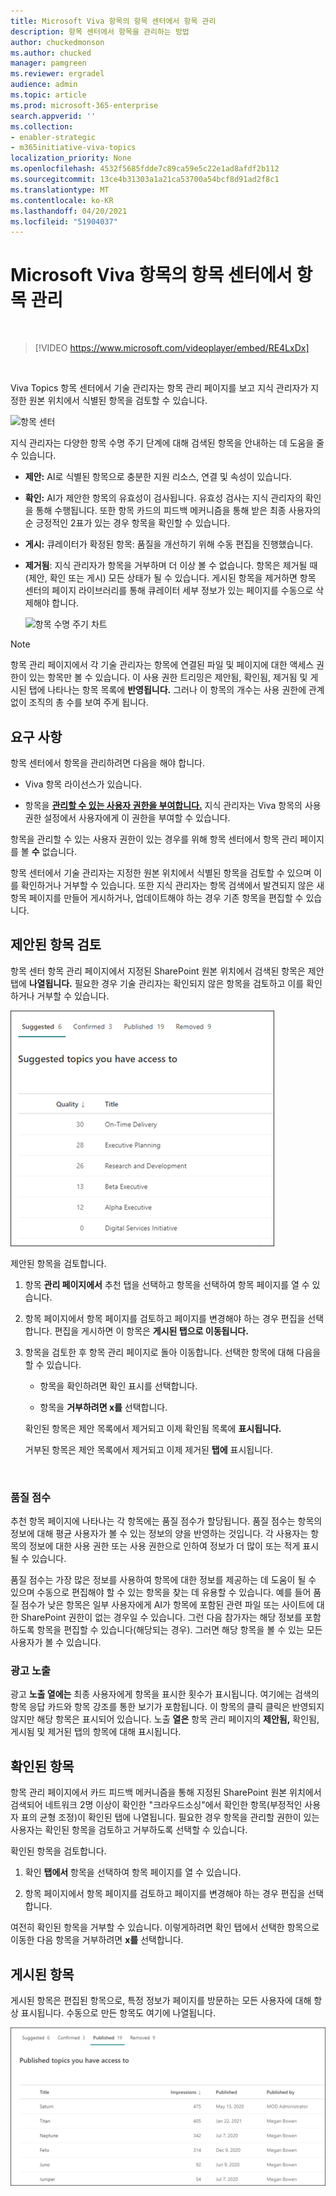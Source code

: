 ```yaml
---
title: Microsoft Viva 항목의 항목 센터에서 항목 관리
description: 항목 센터에서 항목을 관리하는 방법
author: chuckedmonson
ms.author: chucked
manager: pamgreen
ms.reviewer: ergradel
audience: admin
ms.topic: article
ms.prod: microsoft-365-enterprise
search.appverid: ''
ms.collection:
- enabler-strategic
- m365initiative-viva-topics
localization_priority: None
ms.openlocfilehash: 4532f5685fdde7c89ca59e5c22e1ad8afdf2b112
ms.sourcegitcommit: 13ce4b31303a1a21ca53700a54bcf8d91ad2f8c1
ms.translationtype: MT
ms.contentlocale: ko-KR
ms.lasthandoff: 04/20/2021
ms.locfileid: "51904037"
---
```

# <a name="manage-topics-in-the-topic-center-in-microsoft-viva-topics"></a>Microsoft Viva 항목의 항목 센터에서 항목 관리

</br>

> [!VIDEO https://www.microsoft.com/videoplayer/embed/RE4LxDx]  

</br>


Viva Topics 항목 센터에서 기술 관리자는  항목 관리 페이지를 보고 지식 관리자가 지정한 원본 위치에서 식별된 항목을 검토할 수 있습니다.  

   ![항목 센터](../media/knowledge-management/topic-center.png) </br> 



지식 관리자는 다양한 항목 수명 주기 단계에 대해 검색된 항목을 안내하는 데 도움을 줄 수 있습니다.

- **제안:** AI로 식별된 항목으로 충분한 지원 리소스, 연결 및 속성이 있습니다.
- **확인:** AI가 제안한 항목의 유효성이 검사됩니다. 유효성 검사는 지식 관리자의 확인을 통해 수행됩니다. 또한 항목 카드의 피드백 메커니즘을 통해 받은 최종 사용자의 순 긍정적인 2표가 있는 경우 항목을 확인할 수 있습니다.
- **게시:** 큐레이터가 확정된 항목: 품질을 개선하기 위해 수동 편집을 진행했습니다.
- **제거됨**: 지식 관리자가 항목을 거부하며 더 이상 볼 수 없습니다. 항목은 제거될 때(제안, 확인 또는 게시) 모든 상태가 될 수 있습니다. 게시된 항목을 제거하면 항목 센터의 페이지 라이브러리를 통해 큐레이터 세부 정보가 있는 페이지를 수동으로 삭제해야 합니다.

   ![항목 수명 주기 차트](../media/knowledge-management/topic-lifecycle.png) </br> 

> [!Note] 
> 항목 관리 페이지에서 각 기술 관리자는 항목에 연결된 파일 및 페이지에 대한 액세스 권한이 있는 항목만 볼 수 있습니다. 이 사용 권한 트리밍은 제안됨, 확인됨, 제거됨 및 게시된 탭에 나타나는 항목 목록에 **반영됩니다.**  그러나 이 항목의 개수는 사용 권한에 관계없이 조직의 총 수를 보여 주게 됩니다.

## <a name="requirements"></a>요구 사항

항목 센터에서 항목을 관리하려면 다음을 해야 합니다.
- Viva 항목 라이선스가 있습니다.

- 항목을 [**관리할 수 있는 사용자 권한을 부여합니다.**](./topic-experiences-user-permissions.md) 지식 관리자는 Viva 항목의 사용 권한 설정에서 사용자에게 이 권한을 부여할 수 있습니다. 

항목을 관리할 수 있는 사용자 권한이 있는 경우를 위해 항목 센터에서 항목 관리 페이지를 볼 **수** 없습니다.

항목 센터에서 기술 관리자는 지정한 원본 위치에서 식별된 항목을 검토할 수 있으며 이를 확인하거나 거부할 수 있습니다. 또한 지식 관리자는 항목 검색에서 발견되지 않은 새 항목 페이지를 만들어 게시하거나, 업데이트해야 하는 경우 기존 항목을 편집할 수 있습니다.


## <a name="review-suggested-topics"></a>제안된 항목 검토

항목 센터 항목 관리 페이지에서 지정된 SharePoint 원본 위치에서 검색된 항목은 제안 탭에 **나열됩니다.** 필요한 경우 기술 관리자는 확인되지 않은 항목을 검토하고 이를 확인하거나 거부할 수 있습니다.

   ![추천 항목](../media/knowledge-management/quality-score.png) </br> 

제안된 항목을 검토합니다.

1. 항목 **관리 페이지에서** 추천 탭을 선택하고 항목을 선택하여 항목 페이지를 열 수 있습니다. </br>

2. 항목 페이지에서 항목 페이지를 검토하고 페이지를  변경해야 하는 경우 편집을 선택합니다. 편집을 게시하면 이 항목은 **게시된 탭으로 이동됩니다.**

3. 항목을 검토한 후 항목 관리 페이지로 돌아 이동합니다. 선택한 항목에 대해 다음을 할 수 있습니다.

   - 항목을 확인하려면 확인 표시를 선택합니다.
    
   - 항목을 **거부하려면 x를** 선택합니다.

    확인된 항목은 제안 목록에서 제거되고 이제 확인됨 목록에 **표시됩니다.** 

    거부된 항목은 제안 목록에서 제거되고 이제 제거된 **탭에** 표시됩니다. 

   </br> 

### <a name="quality-score"></a>품질 점수

추천 항목 페이지에 나타나는 각 항목에는 품질 점수가 할당됩니다. 품질 점수는 항목의 정보에 대해 평균 사용자가 볼 수 있는 정보의 양을 반영하는 것입니다. 각 사용자는 항목의 정보에 대한 사용 권한 또는 사용 권한으로 인하여 정보가 더 많이 또는 적게 표시될 수 있습니다. 

품질 점수는 가장 많은 정보를 사용하여 항목에 대한 정보를 제공하는 데 도움이 될 수 있으며 수동으로 편집해야 할 수 있는 항목을 찾는 데 유용할 수 있습니다. 예를 들어 품질 점수가 낮은 항목은 일부 사용자에게 AI가 항목에 포함된 관련 파일 또는 사이트에 대한 SharePoint 권한이 없는 경우일 수 있습니다. 그런 다음 참가자는 해당 정보를 포함하도록 항목을 편집할 수 있습니다(해당되는 경우). 그러면 해당 항목을 볼 수 있는 모든 사용자가 볼 수 있습니다.

### <a name="impressions"></a>광고 노출

광고 **노출 열에는** 최종 사용자에게 항목을 표시한 횟수가 표시됩니다. 여기에는 검색의 항목 응답 카드와 항목 강조를 통한 보기가 포함됩니다. 이 항목의 클릭 클릭은 반영되지 않지만 해당 항목은 표시되어 있습니다. 노출 **열은** 항목 관리 페이지의 **제안됨,** 확인됨, 게시됨  및 제거된 탭의 항목에 대해 표시됩니다. 

## <a name="confirmed-topics"></a>확인된 항목

항목 관리 페이지에서 카드 피드백 메커니즘을 통해 지정된 SharePoint 원본 위치에서 검색되어 네트워크 2명 이상이 확인한 "크라우드소싱"에서 확인한 항목(부정적인 사용자 표의 균형 조정)이 확인된  탭에 나열됩니다. 필요한 경우 항목을 관리할 권한이 있는 사용자는 확인된 항목을 검토하고 거부하도록 선택할 수 있습니다.

확인된 항목을 검토합니다.

1. 확인 **탭에서** 항목을 선택하여 항목 페이지를 열 수 있습니다.</br>

2. 항목 페이지에서 항목 페이지를 검토하고 페이지를  변경해야 하는 경우 편집을 선택합니다.

여전히 확인된 항목을 거부할 수 있습니다. 이렇게하려면 확인 탭에서 선택한 항목으로 이동한 다음 항목을 거부하려면 **x를** 선택합니다. 

## <a name="published-topics"></a>게시된 항목
게시된 항목은 편집된 항목으로, 특정 정보가 페이지를 방문하는 모든 사용자에 대해 항상 표시됩니다. 수동으로 만든 항목도 여기에 나열됩니다.

   ![항목 관리](../media/knowledge-management/manage-topics-new.png) </br>
